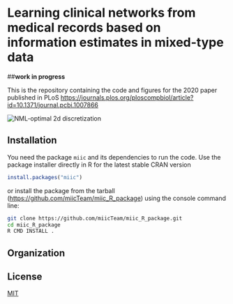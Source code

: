 # Learning clinical networks from medical records based on information estimates in mixed-type data

##**work in progress**

This is the repository containing the code and figures for the 2020 paper published in PLoS 
https://journals.plos.org/ploscompbiol/article?id=10.1371/journal.pcbi.1007866

![NML-optimal 2d discretization](https://journals.plos.org/ploscompbiol/article/figure/image?size=large&id=info:doi/10.1371/journal.pcbi.1007866.g002)

## Installation

You need the package `miic` and its dependencies to run the code.
Use the package installer directly in R for the latest stable CRAN version
```R
install.packages("miic")
```

or install the package from the tarball (https://github.com/miicTeam/miic_R_package) using the console command line:
```bash
git clone https://github.com/miicTeam/miic_R_package.git
cd miic_R_package
R CMD INSTALL .
```

## Organization


## License
[MIT](https://choosealicense.com/licenses/mit/)
